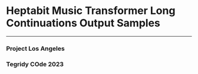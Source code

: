 # Heptabit Music Transformer Long Continuations Output Samples

***

### Project Los Angeles
### Tegridy COde 2023
